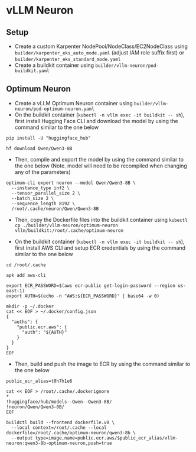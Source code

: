 # vLLM Neuron

## Setup

- Create a custom Karpenter NodePool/NodeClass/EC2NodeClass using `builder/karpenter_eks_auto_mode.yaml` (adjust IAM role suffix first) or `builder/karpenter_eks_standard_mode.yaml`
- Create a buildkit container using `builder/vllm-neuron/pod-buildkit.yaml`

## Optimum Neuron

- Create a vLLM Optimum Neuron container using `builder/vllm-neuron/pod-optimum-neuron.yaml`
- On the buildkit container (`kubectl -n vllm exec -it buildkit -- sh`), first install Hugging Face CLI and download the model by using the command similar to the one below

```
pip install -U "huggingface_hub"

hf download Qwen/Qwen3-8B
```

- Then, compile and export the model by using the command similar to the one below (Note. model will need to be recompiled when changing any of the parameters)

```
optimum-cli export neuron --model Qwen/Qwen3-8B \
  --instance_type inf2 \
  --tensor_parallel_size 2 \
  --batch_size 2 \
  --sequence_length 8192 \
  /root/.cache/neuron/Qwen/Qwen3-8B
```

- Then, copy the Dockerfile files into the buildkit container using `kubectl cp ./builder/vllm-neuron/optimum-neuron vllm/buildkit:/root/.cache/optimum-neuron`

- On the buildkit container (`kubectl -n vllm exec -it buildkit -- sh`), first install AWS CLI and setup ECR credentials by using the command similar to the one below

```
cd /root/.cache

apk add aws-cli

export ECR_PASSWORD=$(aws ecr-public get-login-password --region us-east-1)
export AUTH=$(echo -n "AWS:${ECR_PASSWORD}" | base64 -w 0)

mkdir -p ~/.docker
cat << EOF > ~/.docker/config.json
{
  "auths": {
    "public.ecr.aws": {
      "auth": "${AUTH}"
    }
  }
}
EOF
```

- Then, build and push the image to ECR by using the command similar to the one below

```
public_ecr_alias=t0h7h1e6

cat << EOF > /root/.cache/.dockerignore
*
!huggingface/hub/models--Qwen--Qwen3-8B/
!neuron/Qwen/Qwen3-8B/
EOF

buildctl build --frontend dockerfile.v0 \
  --local context=/root/.cache --local dockerfile=/root/.cache/optimum-neuron/qwen3-8b \
  --output type=image,name=public.ecr.aws/$public_ecr_alias/vllm-neuron:qwen3-8b-optimum-neuron,push=true
```
